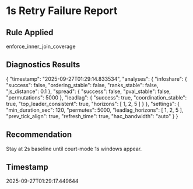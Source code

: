 # 1s Retry Failure Report

## Rule Applied
enforce_inner_join_coverage

## Diagnostics Results
{
  "timestamp": "2025-09-27T01:29:14.833534",
  "analyses": {
    "infoshare": {
      "success": false,
      "ordering_stable": false,
      "ranks_stable": false,
      "js_distance": 0.1
    },
    "spread": {
      "success": false,
      "pval_stable": false,
      "permutations": 5000
    },
    "leadlag": {
      "success": true,
      "coordination_stable": true,
      "top_leader_consistent": true,
      "horizons": [
        1,
        2,
        5
      ]
    }
  },
  "settings": {
    "min_duration_sec": 120,
    "permutes": 5000,
    "leadlag_horizons": [
      1,
      2,
      5
    ],
    "prev_tick_align": true,
    "refresh_time": true,
    "hac_bandwidth": "auto"
  }
}

## Recommendation
Stay at 2s baseline until court-mode 1s windows appear.

## Timestamp
2025-09-27T01:29:17.449644
